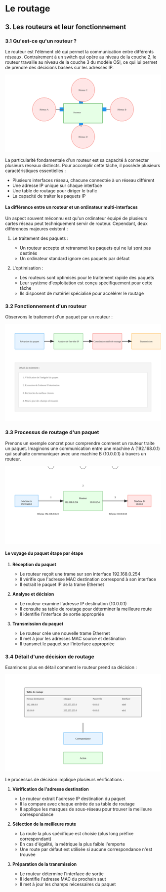# Le routage

## 3. Les routeurs et leur fonctionnement

### 3.1 Qu'est-ce qu'un routeur ?

Le routeur est l'élément clé qui permet la communication entre différents réseaux. Contrairement à un switch qui opère au niveau de la couche 2, le routeur travaille au niveau de la couche 3 du modèle OSI, ce qui lui permet de prendre des décisions basées sur les adresses IP.

<img src="https://raw.githubusercontent.com/No-Name-Academy/Networking-for-noobs/refs/heads/main/2-2-Routage/Sources/03-001.svg">

La particularité fondamentale d'un routeur est sa capacité à connecter plusieurs réseaux distincts. Pour accomplir cette tâche, il possède plusieurs caractéristiques essentielles :

- Plusieurs interfaces réseau, chacune connectée à un réseau différent
- Une adresse IP unique sur chaque interface
- Une table de routage pour diriger le trafic
- La capacité de traiter les paquets IP

#### La différence entre un routeur et un ordinateur multi-interfaces

Un aspect souvent méconnu est qu'un ordinateur équipé de plusieurs cartes réseau peut techniquement servir de routeur. Cependant, deux différences majeures existent :

1. Le traitement des paquets :
   - Un routeur accepte et retransmet les paquets qui ne lui sont pas destinés
   - Un ordinateur standard ignore ces paquets par défaut

2. L'optimisation :
   - Les routeurs sont optimisés pour le traitement rapide des paquets
   - Leur système d'exploitation est conçu spécifiquement pour cette tâche
   - Ils disposent de matériel spécialisé pour accélérer le routage

### 3.2 Fonctionnement d'un routeur

Observons le traitement d'un paquet par un routeur :

<img src="https://raw.githubusercontent.com/No-Name-Academy/Networking-for-noobs/refs/heads/main/2-2-Routage/Sources/03-002.svg">

### 3.3 Processus de routage d'un paquet

Prenons un exemple concret pour comprendre comment un routeur traite un paquet. Imaginons une communication entre une machine A (192.168.0.1) qui souhaite communiquer avec une machine B (10.0.0.1) à travers un routeur.

<img src="https://raw.githubusercontent.com/No-Name-Academy/Networking-for-noobs/refs/heads/main/2-2-Routage/Sources/03-003.svg">

#### Le voyage du paquet étape par étape

1. **Réception du paquet**
   - Le routeur reçoit une trame sur son interface 192.168.0.254
   - Il vérifie que l'adresse MAC destination correspond à son interface
   - Il extrait le paquet IP de la trame Ethernet

2. **Analyse et décision**
   - Le routeur examine l'adresse IP destination (10.0.0.1)
   - Il consulte sa table de routage pour déterminer la meilleure route
   - Il identifie l'interface de sortie appropriée

3. **Transmission du paquet**
   - Le routeur crée une nouvelle trame Ethernet
   - Il met à jour les adresses MAC source et destination
   - Il transmet le paquet sur l'interface appropriée

### 3.4 Détail d'une décision de routage

Examinons plus en détail comment le routeur prend sa décision :

<img src="https://raw.githubusercontent.com/No-Name-Academy/Networking-for-noobs/refs/heads/main/2-2-Routage/Sources/03-004.svg">

Le processus de décision implique plusieurs vérifications :

1. **Vérification de l'adresse destination**
   - Le routeur extrait l'adresse IP destination du paquet
   - Il la compare avec chaque entrée de sa table de routage
   - Il applique les masques de sous-réseau pour trouver la meilleure correspondance

2. **Sélection de la meilleure route**
   - La route la plus spécifique est choisie (plus long préfixe correspondant)
   - En cas d'égalité, la métrique la plus faible l'emporte
   - Une route par défaut est utilisée si aucune correspondance n'est trouvée

3. **Préparation de la transmission**
   - Le routeur détermine l'interface de sortie
   - Il identifie l'adresse MAC du prochain saut
   - Il met à jour les champs nécessaires du paquet
